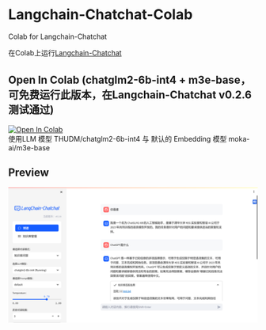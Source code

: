 # Langchain-Chatchat-Colab
Colab for Langchain-Chatchat

在Colab上运行[Langchain-Chatchat](https://github.com/chatchat-space/Langchain-Chatchat)

## Open In Colab  (chatglm2-6b-int4 + m3e-base，可免费运行此版本，在Langchain-Chatchat v0.2.6测试通过)
[![Open In Colab](https://colab.research.google.com/assets/colab-badge.svg)](https://colab.research.google.com/github/cwyalpha/Langchain-Chatchat-Colab/blob/main/Langchain_Chatchat_ChatGLM2_6b_int4_colab.ipynb)  
使用LLM 模型 THUDM/chatglm2-6b-int4 与 默认的 Embedding 模型 moka-ai/m3e-base

## Preview

![web-preview](preview.png)
